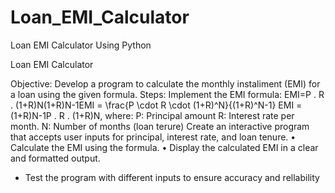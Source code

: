 # Loan_EMI_Calculator
Loan EMI Calculator Using Python

Loan EMI Calculator

Objective:
Develop a program to calculate the monthly instaliment (EMI) for a loan using the given formula.
Steps:
Implement the EMI formula: EMI=P . R .  (1+R)N(1+R)N-1EMI = \frac{P \cdot R \cdot (1+R)^N}{(1+R)^N-1} EMI =(1+R)N-1P . R .  (1+R)N, where: 
P: Principal amount
R: Interest rate per month.
N: Number of months (loan terure)
Create an interactive program that accepts user inputs for principal, interest rate, and loan tenure.
• Calculate the EMI using the formula.
• Display the calculated EMI in a clear and formatted output.
* Test the program with different inputs to ensure accuracy and rellability
